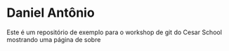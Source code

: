 # Daniel Antônio

Este é um repositório de exemplo para o workshop de git do Cesar School mostrando uma página de sobre
